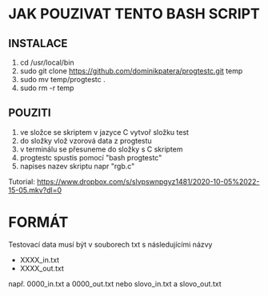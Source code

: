 # JAK POUZIVAT TENTO BASH SCRIPT

## INSTALACE

1. cd /usr/local/bin
2. sudo git clone https://github.com/dominikpatera/progtestc.git temp
3. sudo mv temp/progtestc .
4. sudo rm -r temp

## POUZITI
1. ve složce se skriptem v jazyce C vytvoř složku test
2. do složky vlož vzorová data z progtestu
3. v terminálu se přesuneme do složky s C skriptem
4. progtestc spustis pomocí "bash progtestc"
5. napises nazev skriptu napr "rgb.c"

Tutorial: https://www.dropbox.com/s/slvpswnpgyz1481/2020-10-05%2022-15-05.mkv?dl=0

# FORMÁT

Testovací data musí být v souborech txt s následujícími názvy

- XXXX_in.txt
- XXXX_out.txt

např. 0000_in.txt a 0000_out.txt nebo slovo_in.txt a slovo_out.txt
